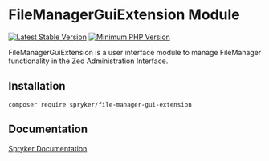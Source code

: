 # FileManagerGuiExtension Module
[![Latest Stable Version](https://poser.pugx.org/spryker/file-manager-gui-extension/v/stable.svg)](https://packagist.org/packages/spryker/file-manager-gui-extension)
[![Minimum PHP Version](https://img.shields.io/badge/php-%3E%3D%208.2-8892BF.svg)](https://php.net/)

FileManagerGuiExtension is a user interface module to manage FileManager functionality in the Zed Administration Interface.

## Installation

```
composer require spryker/file-manager-gui-extension
```

## Documentation

[Spryker Documentation](https://docs.spryker.com)

